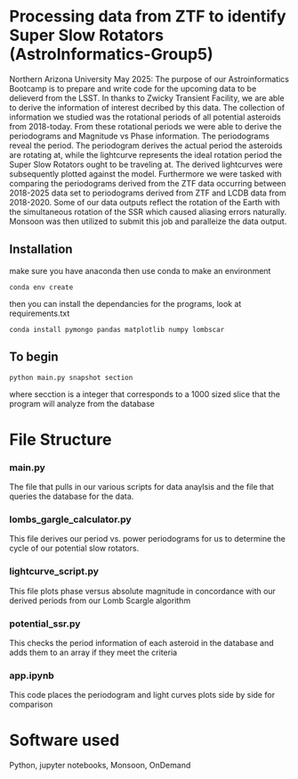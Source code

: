 # Processing data from ZTF to identify Super Slow Rotators (AstroInformatics-Group5)
Northern Arizona University May 2025: The purpose of our Astroinformatics Bootcamp is to prepare and write code for the upcoming data to be delieverd from the LSST. In thanks to Zwicky Transient Facility, we are able to derive the information of interest decribed by this data. The collection of information we studied was the rotational periods of all potential asteroids from 2018-today. From these rotational periods we were able to derive the periodograms and Magnitude vs Phase information. The periodograms reveal the period. The periodogram derives the actual period the asteroids are rotating at, while the lightcurve represents the ideal rotation period the Super Slow Rotators ought to be traveling at. The derived lightcurves were subsequently plotted against the model. Furthermore we were tasked with comparing the periodograms derived from the ZTF data occurring between 2018-2025 data set to periodograms derived from ZTF and LCDB data from 2018-2020. Some of our data outputs reflect the rotation of the Earth with the simultaneous rotation of the SSR which caused aliasing errors naturally. Monsoon was then utilized to submit this job and paralleize the data output. 
## Installation
make sure you have anaconda then use conda to make an environment
```
conda env create
```

then you can install the dependancies for the programs, look at requirements.txt
```
conda install pymongo pandas matplotlib numpy lombscar
```

## To begin
```
python main.py snapshot section
```
where secction is a integer that corresponds to a 1000 sized slice that the program will analyze from the database

# File Structure

### main.py 
The file that pulls in our various scripts for data anaylsis and the file that queries the database for the data. 

### lombs_gargle_calculator.py
This file derives our period vs. power periodograms for us to determine the cycle of our potential slow rotators. 

### lightcurve_script.py 
This file plots phase versus absolute magnitude in concordance with our derived periods from our Lomb Scargle algorithm 

### potential_ssr.py 
This checks the period information of each asteroid in the database and adds them to an array if they meet the criteria

### app.ipynb
This code places the periodogram and light curves plots side by side for comparison 

# Software used 
Python, jupyter notebooks, Monsoon, OnDemand 
